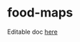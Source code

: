 # food-maps

Editable doc [here](https://docs.google.com/document/d/1GMX2VduXJTMP1Zs8lqnkh1iV-QhooUct5vHHUXdfyD8/edit)
